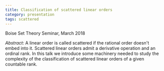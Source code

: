 ```yaml
---
title: Classification of scattered linear orders
category: presentation
tags: scattered
---
```

Boise Set Theory Seminar, March 2018<!--more-->

*Abstract*: A linear order is called scattered if the rational order doesn't embed into it. Scattered linear orders admit a derivative operation and an ordinal rank. In this talk we introduce some machinery needed to study the complexity of the classification of scattered linear orders of a given countable rank.
